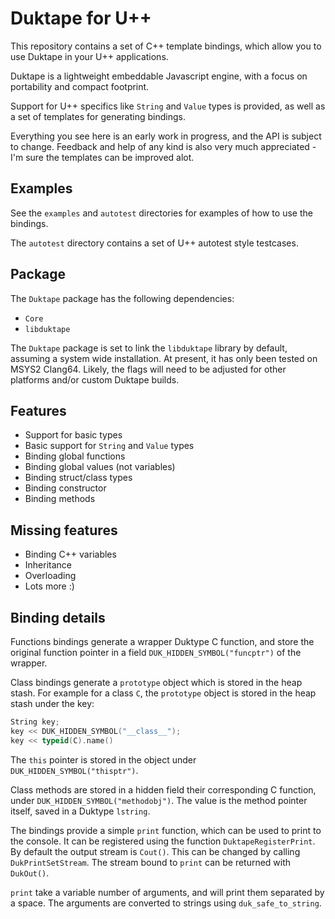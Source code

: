 # Duktape for U++
This repository contains a set of C++ template bindings, which allow you to use Duktape in your U++ applications.

Duktape is a lightweight embeddable Javascript engine, with a focus on portability and compact footprint.

Support for U++ specifics like `String` and `Value` types is provided, as well as a set of templates for generating bindings.

Everything you see here is an early work in progress, and the API is subject to change. Feedback and help of any kind is also very much appreciated - I'm sure the templates can be improved alot.

## Examples
See the `examples` and `autotest` directories for examples of how to use the bindings. 

The `autotest` directory contains a set of U++ autotest style testcases.

## Package
The `Duktape` package has the following dependencies:
- `Core`
- `libduktape`

The `Duktape` package is set to link the `libduktape` library by default, assuming a system wide installation. At present, it has only been tested on MSYS2 Clang64. Likely, the flags will need to be adjusted for other platforms and/or custom Duktape builds.

## Features
- Support for basic types
- Basic support for `String` and `Value` types
- Binding global functions
- Binding global values (not variables)
- Binding struct/class types
- Binding constructor
- Binding methods

## Missing features
- Binding C++ variables
- Inheritance
- Overloading
- Lots more :)

## Binding details
Functions bindings generate a wrapper Duktype C function, and store the original function pointer in a field `DUK_HIDDEN_SYMBOL("funcptr")` of the wrapper.

Class bindings generate a `prototype` object which is stored in the heap stash. For example for a class `C`, the `prototype` object is stored in the heap stash under the key:
```cpp
String key;
key << DUK_HIDDEN_SYMBOL("__class__");
key << typeid(C).name()
```

The `this` pointer is stored in the object under `DUK_HIDDEN_SYMBOL("thisptr")`.

Class methods are stored in a hidden field their corresponding C function, under `DUK_HIDDEN_SYMBOL("methodobj")`. The value is the method pointer itself, saved in a Duktype `lstring`.

The bindings provide a simple `print` function, which can be used to print to the console. It can be registered using the function `DuktapeRegisterPrint`. By default the output stream is `Cout()`. This can be changed by calling `DukPrintSetStream`.
The stream bound to `print` can be returned with `DukOut()`.

`print` take a variable number of arguments, and will print them separated by a space. The arguments are converted to strings using `duk_safe_to_string`.
